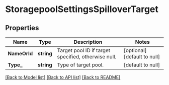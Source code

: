 # StoragepoolSettingsSpilloverTarget

## Properties
Name | Type | Description | Notes
------------ | ------------- | ------------- | -------------
**NameOrId** | **string** | Target pool ID if target specified, otherwise null. | [optional] [default to null]
**Type_** | **string** | Type of target pool. | [default to null]

[[Back to Model list]](../README.md#documentation-for-models) [[Back to API list]](../README.md#documentation-for-api-endpoints) [[Back to README]](../README.md)


